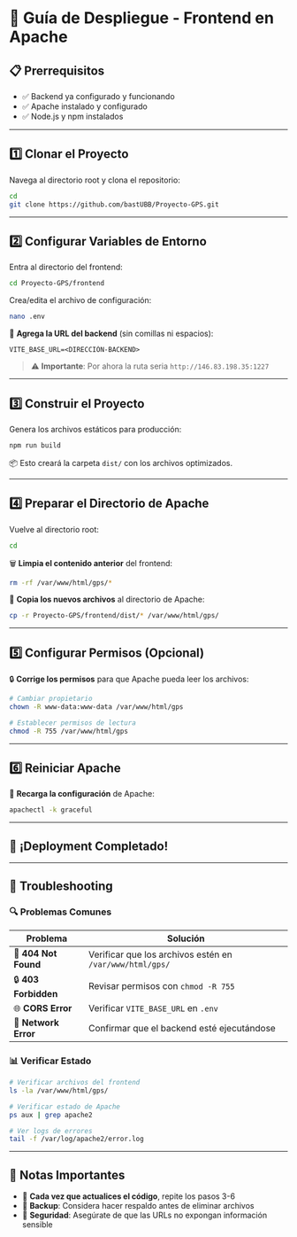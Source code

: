 # 🚀 Guía de Despliegue - Frontend en Apache

## 📋 Prerrequisitos
- ✅ Backend ya configurado y funcionando
- ✅ Apache instalado y configurado
- ✅ Node.js y npm instalados

---

## 1️⃣ **Clonar el Proyecto**

Navega al directorio root y clona el repositorio:

```bash
cd 
git clone https://github.com/bastUBB/Proyecto-GPS.git
```

---

## 2️⃣ **Configurar Variables de Entorno**

Entra al directorio del frontend:

```bash
cd Proyecto-GPS/frontend
```

Crea/edita el archivo de configuración:

```bash
nano .env
```

📝 **Agrega la URL del backend** (sin comillas ni espacios):

```env
VITE_BASE_URL=<DIRECCIÓN-BACKEND>
```

> ⚠️ **Importante**: Por ahora la ruta seria `http://146.83.198.35:1227`

---

## 3️⃣ **Construir el Proyecto**

Genera los archivos estáticos para producción:

```bash
npm run build
```

📦 Esto creará la carpeta `dist/` con los archivos optimizados.

---

## 4️⃣ **Preparar el Directorio de Apache**

Vuelve al directorio root:

```bash
cd 
```

🗑️ **Limpia el contenido anterior** del frontend:

```bash
rm -rf /var/www/html/gps/*
```

📂 **Copia los nuevos archivos** al directorio de Apache:

```bash
cp -r Proyecto-GPS/frontend/dist/* /var/www/html/gps/
```

---

## 5️⃣ **Configurar Permisos** (Opcional)

🔒 **Corrige los permisos** para que Apache pueda leer los archivos:

```bash
# Cambiar propietario
chown -R www-data:www-data /var/www/html/gps

# Establecer permisos de lectura
chmod -R 755 /var/www/html/gps
```

---

## 6️⃣ **Reiniciar Apache**

🔄 **Recarga la configuración** de Apache:

```bash
apachectl -k graceful
```

---

## 🎉 **¡Deployment Completado!**

---

## 🐛 **Troubleshooting**

### 🔍 **Problemas Comunes**

| Problema | Solución |
|----------|----------|
| 🚫 **404 Not Found** | Verificar que los archivos estén en `/var/www/html/gps/` |
| 🔒 **403 Forbidden** | Revisar permisos con `chmod -R 755` |
| 🌐 **CORS Error** | Verificar `VITE_BASE_URL` en `.env` |
| 📡 **Network Error** | Confirmar que el backend esté ejecutándose |

### 📊 **Verificar Estado**

```bash
# Verificar archivos del frontend
ls -la /var/www/html/gps/

# Verificar estado de Apache
ps aux | grep apache2

# Ver logs de errores
tail -f /var/log/apache2/error.log
```

---

## 📝 **Notas Importantes**

- 🔄 **Cada vez que actualices el código**, repite los pasos 3-6
- 💾 **Backup**: Considera hacer respaldo antes de eliminar archivos
- 🔐 **Seguridad**: Asegúrate de que las URLs no expongan información sensible